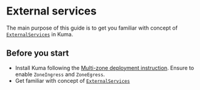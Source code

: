 
# External services

The main purpose of this guide is to get you familiar with concept of [`ExternalServices`](../policies/external-services.md) in Kuma.

## Before you start

* Install Kuma following the [Multi-zone deployment instruction](../deployments/multi-zone.md/). Ensure to enable `ZoneIngress` and `ZoneEgress`.
* Get familiar with concept of [`ExternalServices`](../policies/external-services.md)
  